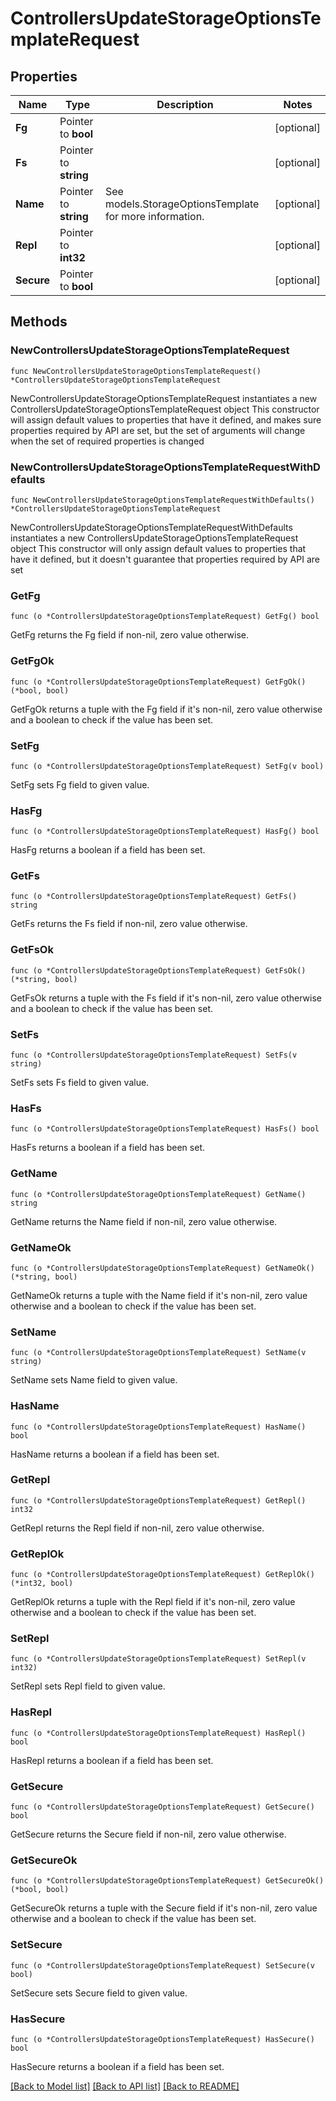 # ControllersUpdateStorageOptionsTemplateRequest

## Properties

Name | Type | Description | Notes
------------ | ------------- | ------------- | -------------
**Fg** | Pointer to **bool** |  | [optional] 
**Fs** | Pointer to **string** |  | [optional] 
**Name** | Pointer to **string** | See models.StorageOptionsTemplate for more information. | [optional] 
**Repl** | Pointer to **int32** |  | [optional] 
**Secure** | Pointer to **bool** |  | [optional] 

## Methods

### NewControllersUpdateStorageOptionsTemplateRequest

`func NewControllersUpdateStorageOptionsTemplateRequest() *ControllersUpdateStorageOptionsTemplateRequest`

NewControllersUpdateStorageOptionsTemplateRequest instantiates a new ControllersUpdateStorageOptionsTemplateRequest object
This constructor will assign default values to properties that have it defined,
and makes sure properties required by API are set, but the set of arguments
will change when the set of required properties is changed

### NewControllersUpdateStorageOptionsTemplateRequestWithDefaults

`func NewControllersUpdateStorageOptionsTemplateRequestWithDefaults() *ControllersUpdateStorageOptionsTemplateRequest`

NewControllersUpdateStorageOptionsTemplateRequestWithDefaults instantiates a new ControllersUpdateStorageOptionsTemplateRequest object
This constructor will only assign default values to properties that have it defined,
but it doesn't guarantee that properties required by API are set

### GetFg

`func (o *ControllersUpdateStorageOptionsTemplateRequest) GetFg() bool`

GetFg returns the Fg field if non-nil, zero value otherwise.

### GetFgOk

`func (o *ControllersUpdateStorageOptionsTemplateRequest) GetFgOk() (*bool, bool)`

GetFgOk returns a tuple with the Fg field if it's non-nil, zero value otherwise
and a boolean to check if the value has been set.

### SetFg

`func (o *ControllersUpdateStorageOptionsTemplateRequest) SetFg(v bool)`

SetFg sets Fg field to given value.

### HasFg

`func (o *ControllersUpdateStorageOptionsTemplateRequest) HasFg() bool`

HasFg returns a boolean if a field has been set.

### GetFs

`func (o *ControllersUpdateStorageOptionsTemplateRequest) GetFs() string`

GetFs returns the Fs field if non-nil, zero value otherwise.

### GetFsOk

`func (o *ControllersUpdateStorageOptionsTemplateRequest) GetFsOk() (*string, bool)`

GetFsOk returns a tuple with the Fs field if it's non-nil, zero value otherwise
and a boolean to check if the value has been set.

### SetFs

`func (o *ControllersUpdateStorageOptionsTemplateRequest) SetFs(v string)`

SetFs sets Fs field to given value.

### HasFs

`func (o *ControllersUpdateStorageOptionsTemplateRequest) HasFs() bool`

HasFs returns a boolean if a field has been set.

### GetName

`func (o *ControllersUpdateStorageOptionsTemplateRequest) GetName() string`

GetName returns the Name field if non-nil, zero value otherwise.

### GetNameOk

`func (o *ControllersUpdateStorageOptionsTemplateRequest) GetNameOk() (*string, bool)`

GetNameOk returns a tuple with the Name field if it's non-nil, zero value otherwise
and a boolean to check if the value has been set.

### SetName

`func (o *ControllersUpdateStorageOptionsTemplateRequest) SetName(v string)`

SetName sets Name field to given value.

### HasName

`func (o *ControllersUpdateStorageOptionsTemplateRequest) HasName() bool`

HasName returns a boolean if a field has been set.

### GetRepl

`func (o *ControllersUpdateStorageOptionsTemplateRequest) GetRepl() int32`

GetRepl returns the Repl field if non-nil, zero value otherwise.

### GetReplOk

`func (o *ControllersUpdateStorageOptionsTemplateRequest) GetReplOk() (*int32, bool)`

GetReplOk returns a tuple with the Repl field if it's non-nil, zero value otherwise
and a boolean to check if the value has been set.

### SetRepl

`func (o *ControllersUpdateStorageOptionsTemplateRequest) SetRepl(v int32)`

SetRepl sets Repl field to given value.

### HasRepl

`func (o *ControllersUpdateStorageOptionsTemplateRequest) HasRepl() bool`

HasRepl returns a boolean if a field has been set.

### GetSecure

`func (o *ControllersUpdateStorageOptionsTemplateRequest) GetSecure() bool`

GetSecure returns the Secure field if non-nil, zero value otherwise.

### GetSecureOk

`func (o *ControllersUpdateStorageOptionsTemplateRequest) GetSecureOk() (*bool, bool)`

GetSecureOk returns a tuple with the Secure field if it's non-nil, zero value otherwise
and a boolean to check if the value has been set.

### SetSecure

`func (o *ControllersUpdateStorageOptionsTemplateRequest) SetSecure(v bool)`

SetSecure sets Secure field to given value.

### HasSecure

`func (o *ControllersUpdateStorageOptionsTemplateRequest) HasSecure() bool`

HasSecure returns a boolean if a field has been set.


[[Back to Model list]](../README.md#documentation-for-models) [[Back to API list]](../README.md#documentation-for-api-endpoints) [[Back to README]](../README.md)


